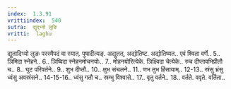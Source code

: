 ```yaml
---
index:  1.3.91
vrittiindex:  540
sutra:  द्युद्भ्यो लुङि
vritti:  laghu 
---
```


द्युतादिभ्यो लुङः परस्मैपदं वा स्यात्. पुषादीत्यङ्. अद्युतत्, अद्योतिष्ट. अद्योतिष्यत.. एवं श्विता वर्णे.. 5.. ञिमिदा स्नेहने.. 6.. ञिष्विदा स्नेहनमोचनयोः.. 7.. मोहनयोरित्येके. ञिक्ष्विदा चेत्येके.. रुच दीप्तावभिप्रीतौ च.. 8.. घुट परिवर्तने.. 9.. शुभ दीप्तौ.. 10.. क्षुभ संचलने.. 11.. णभ तुभ हिंसायाम्.. 12-13.. स्रंसु भ्रंसु ध्वंसु अवस्रंसने.. 14-15-16.. ध्वंसु गतौ च.. स्रम्भु विश्वासे.. 17.. वृतु वर्तने.. 18.. वर्तते. ववृते. वर्तिता..

